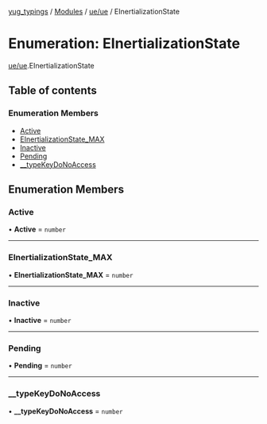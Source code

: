 [yug_typings](../README.md) / [Modules](../modules.md) / [ue/ue](../modules/ue_ue.md) / EInertializationState

# Enumeration: EInertializationState

[ue/ue](../modules/ue_ue.md).EInertializationState

## Table of contents

### Enumeration Members

- [Active](ue_ue.EInertializationState.md#active)
- [EInertializationState\_MAX](ue_ue.EInertializationState.md#einertializationstate_max)
- [Inactive](ue_ue.EInertializationState.md#inactive)
- [Pending](ue_ue.EInertializationState.md#pending)
- [\_\_typeKeyDoNoAccess](ue_ue.EInertializationState.md#__typekeydonoaccess)

## Enumeration Members

### Active

• **Active** = `number`

___

### EInertializationState\_MAX

• **EInertializationState\_MAX** = `number`

___

### Inactive

• **Inactive** = `number`

___

### Pending

• **Pending** = `number`

___

### \_\_typeKeyDoNoAccess

• **\_\_typeKeyDoNoAccess** = `number`
